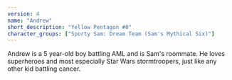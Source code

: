 ```yaml
---
version: 4
name: "Andrew"
short_description: "Yellow Pentagon #0"
character_groups: ["Sporty Sam: Dream Team (Sam's Mythical Six)"]
---
```


Andrew is a 5 year-old boy battling AML and is Sam's roommate. He loves superheroes and most especially Star Wars stormtroopers, just like any other kid battling cancer.